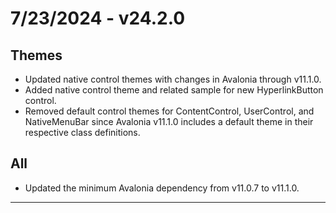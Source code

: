 ﻿# 7/23/2024 - v24.2.0

## Themes
- Updated native control themes with changes in Avalonia through v11.1.0.
- Added native control theme and related sample for new HyperlinkButton control.
- Removed default control themes for ContentControl, UserControl, and NativeMenuBar since Avalonia v11.1.0 includes a default theme in their respective class definitions.
## All
- Updated the minimum Avalonia dependency from v11.0.7 to v11.1.0.

---
